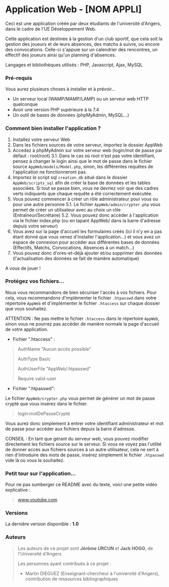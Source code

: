 # Application Web - [NOM APPLI]

Ceci est une application créée par deux étudiants de l'université d'Angers, dans le cadre de l'UE Développement Web.

Cette application est destinée à la gestion d'un club sportif, que cela soit la gestion des joueurs et de leurs absences, des matchs à suivre, ou encore des convocations. Celle-ci s'appuie sur un calendrier des rencontres, un effectif des joueurs ainsi qu'un planning d'absences.

Langages et bibliothèques utilisés : PHP, Javascript, Ajax, MySQL

### Pré-requis

Vous aurez plusieurs choses à installer et à prévoir...

- Un serveur local (WAMP/MAMP/LAMP) ou un serveur web HTTP quelconque
- Avoir une version PHP supérieure à la 7.4
- Un outil de bases de données (phpMyAdmin, MySQL...)



### Comment bien installer l'application ?

1. Installez votre serveur Web
2. Dans les fichiers sources de votre serveur, importez le dossier AppWeb
3. Accedez à phpMyAdmin sur votre serveur web (login/mot de passe par défaut : root/root)
3.1. Dans le cas où root n'est pas votre identifiant, pensez à changer le login ainsi que le mot de passe dans le fichier source `AppWeb/models/Model.php`, sinon, les différentes requêtes de l'application ne fonctionneront pas.
4. Importez le script sql `creation_db` situé dans le dossier `AppWeb/scripts_sql` afin de créer la base de données et les tables associées. Si tout se passe bien, vous ne devriez voir que des cadres verts indiquants que chaque requête a été correctement exécutée.
5. Vous pouvez commencer à créer un rôle administrateur pour vous ou pour une autre personne
5.1. Le fichier `AppWeb/admin/crypter.php` vous permet de créer un utilisateur avec au choix un rôle (Entraîneur/Secrétaire)
5.2. Vous pouvez donc accéder à l'application via le fichier index.php (ou en tapant AppWeb/ dans la barre d'adresse depuis votre serveur)
6. Vous avez sur la page d'accueil les formulaires créés (ici il n'y en a pas étant donné que vous venez d'installer l'application...) et vous avez un espace de connexion pour accéder aux différentes bases de données (Effectifs, Matchs, Convocations, Absences à un match...)
7. Vous pouvez donc d'ores-et-déjà ajouter et/ou supprimer des données (l'actualisation des données se fait de manière automatique)

A vous de jouer !


### Protégez vos fichiers...

Nous vous recommandons de bien sécuriser l'accès à vos fichiers. Pour cela, vous recommandons d'implémenter le fichier `.htpasswd` dans votre répertoire `AppWeb` et d'implémenter le fichier `.htaccess` sur chaque dossier que vous souhaitez.

ATTENTION : Ne pas mettre le fichier `.htaccess` dans le répertoire `AppWeb`, sinon vous ne pourrez pas accéder de manière normale la page d'accueil de votre application.

- Fichier ".htaccess" :

> AuthName "Aucun accès possible"
>
> AuthType Basic
>
> AuthUserFile "AppWeb/.htpasswd"
>
> Require valid-user

- Fichier ".htpasswd":

Le fichier `AppWeb/crypter.php` vous permet de générer un mot de passe crypté que vous insérez dans le fichier.

> login:motDePasseCrypté

Vous aurez donc simplement à entrer votre identifiant administrateur et mot de passe pour accéder aux fichiers depuis la barre d'adresse.

CONSEIL : En tant que gérant du serveur web, vous pouvez modifier directement les fichiers source sur le serveur. Si vous ne voyez pas l'utilité de donner accès aux fichiers sources à un autre utilisateur, cela ne sert à rien d'introduire des mots de passe, insérez simplement le fichier `.htpasswd` vide là où vous le souhaitez.

### Petit tour sur l'application...

Pour ne pas sumberger ce README avec du texte, voici une petite vidéo explicative :

> www.youtube.com



### Versions

La dernière version disponible : **1.0**


### Auteurs

> Les auteurs de ce projet sont **Jérôme URCUN** et **Jack HOGG**, de l'Université d'Angers
>
> Les personnes ayant contribués à ce projet : 
> - Martin DIEGUEZ (Enseignant-chercheur à l'université d'Angers), contribution de ressources bibliographiques


